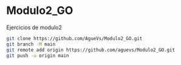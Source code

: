 # Modulo2_GO
Ejercicios de modulo2
```bash
git clone https://github.com/AgueVs/Modulo2_GO.git 
git branch -M main
git remote add origin https://github.com/aguevs/Modulo2_GO.git
git push -u origin main
```

